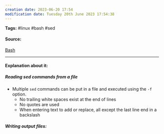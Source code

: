 ```yaml
---
creation date: 2023-06-20 17:54
modification date: Tuesday 20th June 2023 17:54:38
---
```


**Tags:** #linux #bash #sed

#### Source:
[Bash](https://tldp.org/LDP/Bash-Beginners-Guide/html/sect_05_03.html)

--------------------------------------

#### Explanation about it:

##### Reading sed commands from a file

* Multiple `sed` commands can be put in a file and executed using the `-f` option.
	* No trailing white spaces exist at the end of lines
	* No quotes are used
	* When entering text to add or replace, all except the last line end in a backslash


##### Writing output files:

